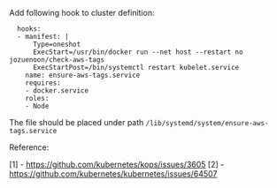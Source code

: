 Add following hook to cluster definition:
```
  hooks:
  - manifest: |
      Type=oneshot                    
      ExecStart=/usr/bin/docker run --net host --restart no jozuenoon/check-aws-tags
      ExecStartPost=/bin/systemctl restart kubelet.service
    name: ensure-aws-tags.service
    requires:
    - docker.service
    roles:
    - Node
```

The file should be placed under path `/lib/systemd/system/ensure-aws-tags.service`

Reference:

[1] - https://github.com/kubernetes/kops/issues/3605
[2] - https://github.com/kubernetes/kubernetes/issues/64507